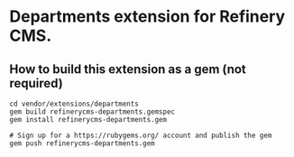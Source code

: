 # Departments extension for Refinery CMS.

## How to build this extension as a gem (not required)

    cd vendor/extensions/departments
    gem build refinerycms-departments.gemspec
    gem install refinerycms-departments.gem

    # Sign up for a https://rubygems.org/ account and publish the gem
    gem push refinerycms-departments.gem
